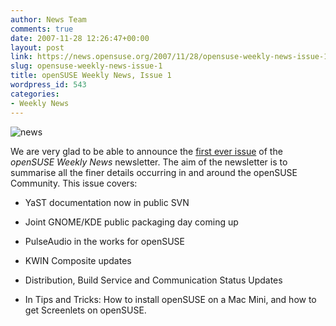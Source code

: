 ```yaml
---
author: News Team
comments: true
date: 2007-11-28 12:26:47+00:00
layout: post
link: https://news.opensuse.org/2007/11/28/opensuse-weekly-news-issue-1/
slug: opensuse-weekly-news-issue-1
title: openSUSE Weekly News, Issue 1
wordpress_id: 543
categories:
- Weekly News
---
```


![news](//news.opensuse.org/wp-content/uploads/2007/11/knewsticker.png)

We are very glad to be able to announce the [first ever issue](//en.opensuse.org/OpenSUSE_Weekly_News/1) of the _openSUSE Weekly News_ newsletter. The aim of the newsletter is to summarise all the finer details occurring in and around the openSUSE Community. This issue covers:



	
  * YaST documentation now in public SVN


	
  * Joint GNOME/KDE public packaging day coming up


	
  * PulseAudio in the works for openSUSE


	
  * KWIN Composite updates 

	
  * Distribution, Build Service and Communication Status Updates

	
  * In Tips and Tricks: How to install openSUSE on a Mac Mini, and how to get Screenlets on openSUSE.

